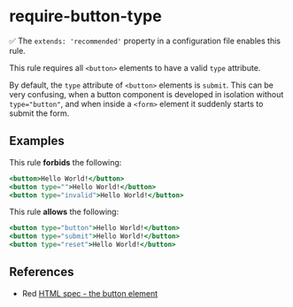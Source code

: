 # require-button-type

:white_check_mark: The `extends: 'recommended'` property in a configuration file enables this rule.

This rule requires all `<button>` elements to have a valid `type` attribute.

By default, the `type` attribute of `<button>` elements is `submit`. This can
be very confusing, when a button component is developed in isolation without
`type="button"`, and when inside a `<form>` element it suddenly starts to
submit the form.

## Examples

This rule **forbids** the following:

```hbs
<button>Hello World!</button>
<button type="">Hello World!</button>
<button type="invalid">Hello World!</button>
```

This rule **allows** the following:

```hbs
<button type="button">Hello World!</button>
<button type="submit">Hello World!</button>
<button type="reset">Hello World!</button>
```

## References

* Red [HTML spec - the button element](https://html.spec.whatwg.org/multipage/form-elements.html#attr-button-type)
